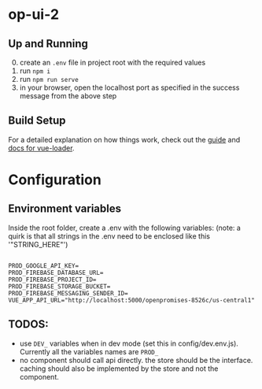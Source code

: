 # op-ui-2

## Up and Running
0. create an `.env` file in project root with the required values
1. run `npm i`
2. run `npm run serve`
2. in your browser, open the localhost port as specified in the success message from the above step

## Build Setup

For a detailed explanation on how things work, check out the [guide](http://vuejs-templates.github.io/webpack/) and [docs for vue-loader](http://vuejs.github.io/vue-loader).

# Configuration

## Environment variables

Inside the root folder, create a .env with the following variables:
(note: a quirk is that all strings in the .env need to be enclosed like this '"STRING_HERE"')

```

PROD_GOOGLE_API_KEY=
PROD_FIREBASE_DATABASE_URL=
PROD_FIREBASE_PROJECT_ID=
PROD_FIREBASE_STORAGE_BUCKET=
PROD_FIREBASE_MESSAGING_SENDER_ID=
VUE_APP_API_URL="http://localhost:5000/openpromises-8526c/us-central1"

```

## TODOS:

- use `DEV_` variables when in dev mode (set this in config/dev.env.js). Currently all the variables names are `PROD_`
- no component should call api directly. the store should be the interface. caching should also be implemented by the store and not the component.

```

```
